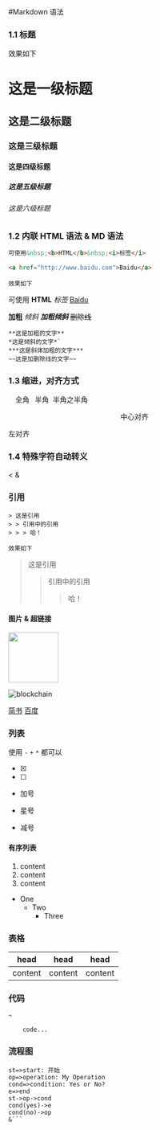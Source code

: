 #Markdown 语法

### 1.1 标题

效果如下

# 这是一级标题

## 这是二级标题

### 这是三级标题

#### 这是四级标题

##### 这是五级标题

###### 这是六级标题

### 1.2 内联 HTML 语法 & MD 语法

```html
可使用&nbsp;<b>HTML</b>&nbsp;<i>标签</i>

<a href="http://www.baidu.com">Baidu</a>
```

`效果如下`

可使用&nbsp;<b>HTML</b>&nbsp;<i>标签</i>
<a href="http://www.baidu.com">Baidu</a>

**加粗**
_倾斜_
**_加粗倾斜_**
~~删除线~~

```
**这是加粗的文字**
*这是倾斜的文字*`
***这是斜体加粗的文字***
~~这是加删除线的文字~~
```

### 1.3 缩进，对齐方式

&emsp;全角
&ensp;半角
&nbsp;半角之半角

<center>中心对齐</center>
<p align="left">左对齐</p>

### 1.4 特殊字符自动转义

&lt;
&amp;

### 引用

```
> 这是引用
> > 引用中的引用
> > > 哈！
```

`效果如下`

> 这是引用
>
> > 引用中的引用
> >
> > > 哈！

#### 图片 & 超链接

<img src="https://ls923-1301420650.cos.ap-guangzhou.myqcloud.com/me.jpg" width="100" align="middle"/>

![blockchain](https://ls923-1301420650.cos.ap-guangzhou.myqcloud.com/me.jpg "me")

[简书](http://jianshu.com "good！")
[百度](http://baidu.com)

### 列表

使用 `-` `+` `*` 都可以

- [x]
- [ ]

* 加号

- 星号

* 减号

#### 有序列表

1. content
2. content
3. content

- One
  - Two
    - Three

### 表格

| head    | head    | head    |
| ------- | ------- | ------- |
| content | content | content |

### 代码

`~`

```
    code...
```

### 流程图

````flow
st=>start: 开始
op=>operation: My Operation
cond=>condition: Yes or No?
e=>end
st->op->cond
cond(yes)->e
cond(no)->op
&```
````
